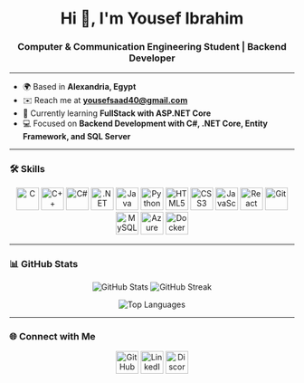 <h1 align="center">Hi 👋, I'm Yousef Ibrahim</h1>
<h3 align="center">Computer & Communication Engineering Student | Backend Developer</h3>

---

- 🌍 Based in **Alexandria, Egypt**  
- ✉️ Reach me at **[yousefsaad40@gmail.com](mailto:yousefsaad40@gmail.com)**  
- 🧠 Currently learning **FullStack with ASP.NET Core**  
- 💻 Focused on **Backend Development with C#, .NET Core, Entity Framework, and SQL Server**  

---

### 🛠️ Skills
<p align="center">
  <a href="https://docs.microsoft.com/en-us/cpp/" target="_blank"><img src="https://raw.githubusercontent.com/danielcranney/readme-generator/main/public/icons/skills/c-colored.svg" width="40" height="40" alt="C" /></a>
  <a href="https://docs.microsoft.com/en-us/cpp/" target="_blank"><img src="https://raw.githubusercontent.com/danielcranney/readme-generator/main/public/icons/skills/cplusplus-colored.svg" width="40" height="40" alt="C++" /></a>
  <a href="https://docs.microsoft.com/en-us/dotnet/csharp/" target="_blank"><img src="https://raw.githubusercontent.com/danielcranney/readme-generator/main/public/icons/skills/csharp-colored.svg" width="40" height="40" alt="C#" /></a>
  <a href="https://dotnet.microsoft.com/en-us/" target="_blank"><img src="https://raw.githubusercontent.com/danielcranney/readme-generator/main/public/icons/skills/dot-net-colored.svg" width="40" height="40" alt=".NET" /></a>
  <a href="https://www.oracle.com/java/" target="_blank"><img src="https://raw.githubusercontent.com/danielcranney/readme-generator/main/public/icons/skills/java-colored.svg" width="40" height="40" alt="Java" /></a>
  <a href="https://www.python.org/" target="_blank"><img src="https://raw.githubusercontent.com/danielcranney/readme-generator/main/public/icons/skills/python-colored.svg" width="40" height="40" alt="Python" /></a>
  <a href="https://developer.mozilla.org/en-US/docs/Glossary/HTML5" target="_blank"><img src="https://raw.githubusercontent.com/danielcranney/readme-generator/main/public/icons/skills/html5-colored.svg" width="40" height="40" alt="HTML5" /></a>
  <a href="https://www.w3.org/TR/CSS/" target="_blank"><img src="https://raw.githubusercontent.com/danielcranney/readme-generator/main/public/icons/skills/css3-colored.svg" width="40" height="40" alt="CSS3" /></a>
  <a href="https://developer.mozilla.org/en-US/docs/Web/JavaScript" target="_blank"><img src="https://raw.githubusercontent.com/danielcranney/readme-generator/main/public/icons/skills/javascript-colored.svg" width="40" height="40" alt="JavaScript" /></a>
  <a href="https://reactjs.org/" target="_blank"><img src="https://raw.githubusercontent.com/danielcranney/readme-generator/main/public/icons/skills/react-colored.svg" width="40" height="40" alt="React" /></a>
  <a href="https://git-scm.com/" target="_blank"><img src="https://raw.githubusercontent.com/danielcranney/readme-generator/main/public/icons/skills/git-colored.svg" width="40" height="40" alt="Git" /></a>
  <a href="https://www.mysql.com/" target="_blank"><img src="https://raw.githubusercontent.com/danielcranney/readme-generator/main/public/icons/skills/mysql-colored.svg" width="40" height="40" alt="MySQL" /></a>
  <a href="https://portal.azure.com/" target="_blank"><img src="https://raw.githubusercontent.com/danielcranney/readme-generator/main/public/icons/skills/azure-colored.svg" width="40" height="40" alt="Azure" /></a>
  <a href="https://www.docker.com/" target="_blank"><img src="https://raw.githubusercontent.com/danielcranney/readme-generator/main/public/icons/skills/docker-colored.svg" width="40" height="40" alt="Docker" /></a>
</p>

---

### 📊 GitHub Stats
<p align="center">
  <img src="https://github-readme-stats.vercel.app/api?username=MsterX-1&show_icons=true&theme=tokyonight&hide_border=true" alt="GitHub Stats" />
  <img src="https://streak-stats.demolab.com?user=MsterX-1&theme=tokyonight&hide_border=true" alt="GitHub Streak" />
</p>

<p align="center">
  <img src="https://github-readme-stats.vercel.app/api/top-langs/?username=MsterX-1&langs_count=10&layout=compact&theme=tokyonight&hide_border=true" alt="Top Languages" /> 
</p>

---

### 🌐 Connect with Me
<p align="center">
  <a href="https://www.github.com/MsterX-1" target="_blank"><img src="https://raw.githubusercontent.com/danielcranney/readme-generator/main/public/icons/socials/github.svg" width="40" height="40" alt="GitHub" /></a>
  <a href="https://www.linkedin.com/in/yousef-ibrahim-b4b65a312" target="_blank"><img src="https://raw.githubusercontent.com/danielcranney/readme-generator/main/public/icons/socials/linkedin.svg" width="40" height="40" alt="LinkedIn" /></a>
  <a href="https://discord.com/users/538331445509226496" target="_blank"><img src="https://raw.githubusercontent.com/danielcranney/readme-generator/main/public/icons/socials/discord.svg" width="40" height="40" alt="Discord" /></a>
</p>

